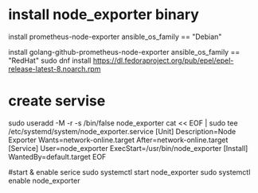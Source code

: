 # install node_exporter binary
install prometheus-node-exporter
ansible_os_family == "Debian"

install golang-github-prometheus-node-exporter
ansible_os_family == "RedHat"
sudo dnf install https://dl.fedoraproject.org/pub/epel/epel-release-latest-8.noarch.rpm

# create servise
sudo useradd -M -r -s /bin/false node_exporter
cat << EOF | sudo tee /etc/systemd/system/node_exporter.service
[Unit]
Description=Node Exporter
Wants=network-online.target
After=network-online.target
[Service]
User=node_exporter
ExecStart=/usr/bin/node_exporter
[Install]
WantedBy=default.target
EOF

#start & enable serice
sudo systemctl start node_exporter
sudo systemctl enable node_exporter
